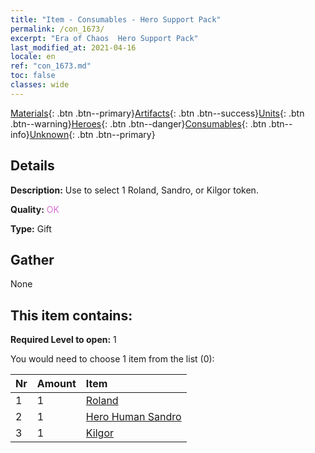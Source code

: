 ```yaml
---
title: "Item - Consumables - Hero Support Pack"
permalink: /con_1673/
excerpt: "Era of Chaos  Hero Support Pack"
last_modified_at: 2021-04-16
locale: en
ref: "con_1673.md"
toc: false
classes: wide
---
```

 [Materials](/Items/){: .btn .btn--primary}[Artifacts](/Items/Artifacts/){: .btn .btn--success}[Units](/Items/Units/){: .btn .btn--warning}[Heroes](/Items/Heroes/){: .btn .btn--danger}[Consumables](/Items/Consumables/){: .btn .btn--info}[Unknown](/Items/Unknown/){: .btn .btn--primary}

## Details
 **Description:** Use to select 1 Roland, Sandro, or Kilgor token.

 **Quality:** <span style="color: #DA70D6">OK</span>

 **Type:** Gift

## Gather

  None

## This item contains:

 **Required Level to open:** 1

 You would need to choose 1 item from the list (0):

  | Nr | Amount |     Item    |
  |:---|:-------|:------------|
  | 1 | 1 | [Roland](/Items/her_362/) |  | 
  | 2 | 1 | [Hero Human Sandro](/Items/her_373/) |  | 
  | 3 | 1 | [Kilgor](/Items/her_374/) |  | 
